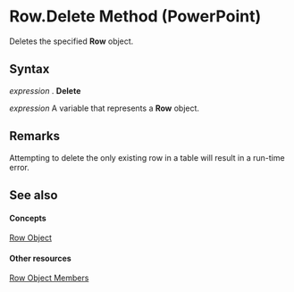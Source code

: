 
# Row.Delete Method (PowerPoint)

Deletes the specified  **Row** object.


## Syntax

 _expression_ . **Delete**

 _expression_ A variable that represents a **Row** object.


## Remarks

Attempting to delete the only existing row in a table will result in a run-time error.


## See also


#### Concepts


[Row Object](df5ca5df-8119-1af8-b698-d96669ed0a02.md)
#### Other resources


[Row Object Members](33f2573e-c1dd-f6c0-3a89-1d45c4f16ba5.md)
